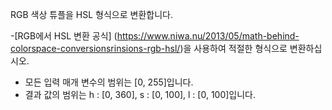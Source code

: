 RGB 색상 튜플을 HSL 형식으로 변환합니다.

-[RGB에서 HSL 변환 공식] (https://www.niwa.nu/2013/05/math-behind-colorspace-conversionsrinsions-rgb-hsl/)을 사용하여 적절한 형식으로 변환하십시오.
- 모든 입력 매개 변수의 범위는 [0, 255]입니다.
- 결과 값의 범위는 h : [0, 360], s : [0, 100], l : [0, 100]입니다.